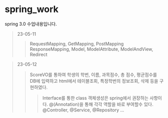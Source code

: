 # spring_work
spring 3.0 수업내용입니다.
>23-05-11
>>RequestMapping, GetMapping, PostMapping
>>ResponseMapping, Model, ModelAttribute, ModelAndView, Redirect

>23-05-12
>>ScoreVO를 통하여 학생의 학번, 이름, 과목점수, 총 점수, 평균점수를 DB에 입력하고
>>html에서 테이블조회, 특정학번의 정보조회, 삭제 등을 구현하였다.
>>>
>>>Interface를 통한 class 객체생성은 spring에서 권장하는 사항이다.
>>>@(Annotation)을 통해 각각 역할을 바로 부여할수 있다.
>>>@Controller, @Service, @Repository ...
